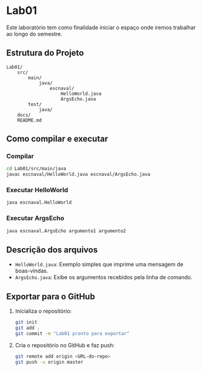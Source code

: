 # Lab01

Este laboratório tem como finalidade iniciar o espaço onde iremos trabalhar ao longo do semestre.

## Estrutura do Projeto

```
Lab01/
	src/
		main/
			java/
				escnaval/
					HelloWorld.java
					ArgsEcho.java
		test/
			java/
	docs/
	README.md
```

## Como compilar e executar

### Compilar

```sh
cd Lab01/src/main/java
javac escnaval/HelloWorld.java escnaval/ArgsEcho.java
```

### Executar HelloWorld

```sh
java escnaval.HelloWorld
```

### Executar ArgsEcho

```sh
java escnaval.ArgsEcho argumento1 argumento2
```

## Descrição dos arquivos

- `HelloWorld.java`: Exemplo simples que imprime uma mensagem de boas-vindas.
- `ArgsEcho.java`: Exibe os argumentos recebidos pela linha de comando.

## Exportar para o GitHub

1. Inicializa o repositório:
	 ```sh
	 git init
	 git add .
	 git commit -m "Lab01 pronto para exportar"
	 ```
2. Cria o repositório no GitHub e faz push:
	 ```sh
	 git remote add origin <URL-do-repo>
	 git push -u origin master
	 ```

